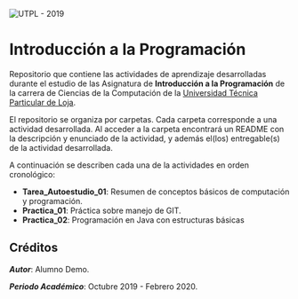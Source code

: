 ![UTPL - 2019](https://alumni.utpl.edu.ec/sites/default/files/logo.png)

# Introducción a la Programación

Repositorio que contiene las actividades de aprendizaje desarrolladas durante el estudio de las Asignatura de **Introducción a la Programación** de la carrera de Ciencias de la Computación de la [Universidad Técnica Particular de Loja](https://www.utpl.edu.ec/ "UTPL").

El repositorio se organiza por carpetas. Cada carpeta corresponde a una actividad desarrollada. Al acceder a la carpeta encontrará un README con la descripción y enunciado de la actividad, y además el(los) entregable(s) de la actividad desarrollada.

A continuación se describen cada una  de la actividades en orden cronológico:

* **Tarea_Autoestudio_01**: Resumen de conceptos básicos de computación y programación.
* **Practica_01**: Práctica sobre manejo de GIT.
* **Practica_02**: Programación en Java con estructuras básicas


## Créditos

_**Autor**_: Alumno Demo.

_**Periodo Académico**_: Octubre 2019 - Febrero 2020.
